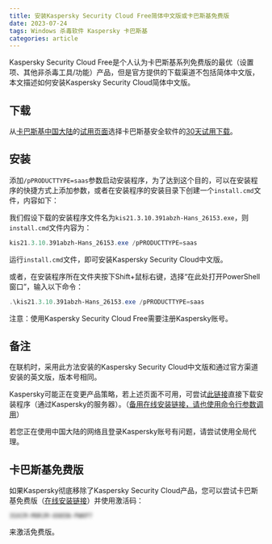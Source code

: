 ```yaml
---
title: 安装Kaspersky Security Cloud Free简体中文版或卡巴斯基免费版
date: 2023-07-24
tags: Windows 杀毒软件 Kaspersky 卡巴斯基
categories: article
---
```


Kaspersky Security Cloud Free是个人认为卡巴斯基系列免费版的最优（设置项、其他非杀毒工具/功能）产品，但是官方提供的下载渠道不包括简体中文版，本文描述如何安装Kaspersky Security Cloud简体中文版。

## 下载
从[卡巴斯基中国大陆](https://www.kaspersky.com.cn/)的[试用页面](https://www.kaspersky.com.cn/downloads)选择卡巴斯基安全软件的[30天试用下载](https://www.kaspersky.com.cn/downloads/internet-security-free-trial#download)。

## 安装
添加`/pPRODUCTTYPE=saas`参数启动安装程序，为了达到这个目的，可以在安装程序的快捷方式上添加参数，或者在安装程序的安装目录下创建一个`install.cmd`文件，内容如下：

我们假设下载的安装程序文件名为`kis21.3.10.391abzh-Hans_26153.exe`，则`install.cmd`文件内容为：

```powershell
kis21.3.10.391abzh-Hans_26153.exe /pPRODUCTTYPE=saas
```

运行`install.cmd`文件，即可安装Kaspersky Security Cloud中文版。

或者，在安装程序所在文件夹按下Shift+鼠标右键，选择“在此处打开PowerShell窗口”，输入以下命令：

```powershell
.\kis21.3.10.391abzh-Hans_26153.exe /pPRODUCTTYPE=saas
```

注意：使用Kaspersky Security Cloud Free需要注册Kaspersky账号。

## 备注
在联机时，采用此方法安装的Kaspersky Security Cloud中文版和通过官方渠道安装的英文版，版本号相同。

Kaspersky可能正在变更产品策略，若上述页面不可用，可尝试[此链接](https://trial.s.kaspersky-labs.com/registered/xapi5wqwgf32q6omgp38/3436353739367c44454c7c32_26153/kis21.3.10.391abzh-Hans_26153.exe)直接下载安装程序（通过Kaspersky的服务器）。（[备用在线安装链接，请也使用命令行参数调用](https://dm.s.kaspersky-labs.com/zh-Hans-CN/KIS/21.3.10.391/startup.exe)）

若您正在使用中国大陆的网络且登录Kaspersky账号有问题，请尝试使用全局代理。

## 卡巴斯基免费版
如果Kaspersky彻底移除了Kaspersky Security Cloud产品，您可以尝试卡巴斯基免费版（[在线安装链接](https://dm.s.kaspersky-labs.com/zh-Hans-CN/Kaspersky4Win/21.14.5.462/startup.exe)）并使用激活码：

<div>
    <div class="keys">
        <code>3SXCM-M9RJM-6985N-PWKP7</code>
    </div>
    <style>
        .keys {
            user-select: none;
            filter: blur(3px);
        }
    </style>
</div>

来激活免费版。
